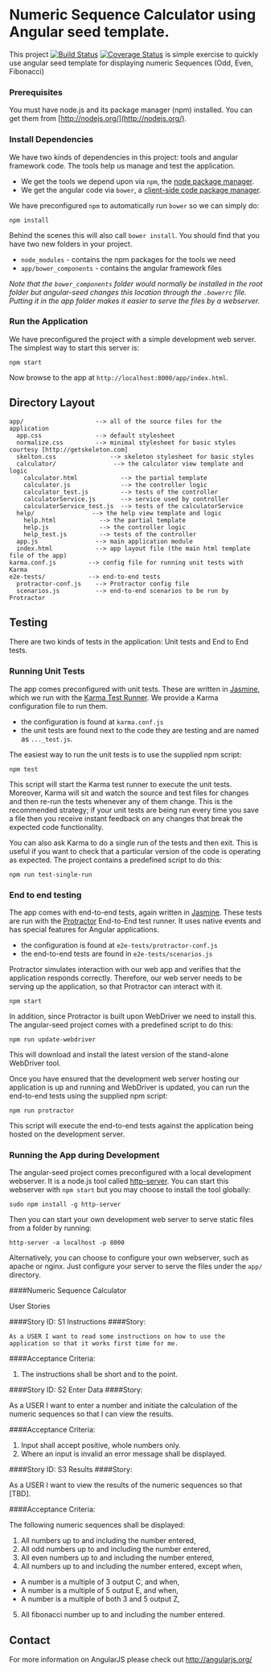 # Numeric Sequence Calculator using Angular seed template.

This project [![Build Status](https://travis-ci.org/bhavjot/NumericSequencesApp.svg?branch=master)](https://travis-ci.org/bhavjot/NumericSequencesApp) [![Coverage Status](https://coveralls.io/repos/bhavjot/NumericSequencesApp/badge.svg?branch=master&service=github)](https://coveralls.io/github/bhavjot/NumericSequencesApp?branch=master) is simple exercise to quickly use angular seed template for displaying numeric Sequences (Odd, Even, Fibonacci)


### Prerequisites
You must have node.js and its package manager (npm) installed.  You can get them from [http://nodejs.org/](http://nodejs.org/).

### Install Dependencies

We have two kinds of dependencies in this project: tools and angular framework code.  The tools help
us manage and test the application.

* We get the tools we depend upon via `npm`, the [node package manager][npm].
* We get the angular code via `bower`, a [client-side code package manager][bower].

We have preconfigured `npm` to automatically run `bower` so we can simply do:

```
npm install
```

Behind the scenes this will also call `bower install`.  You should find that you have two new
folders in your project.

* `node_modules` - contains the npm packages for the tools we need
* `app/bower_components` - contains the angular framework files

*Note that the `bower_components` folder would normally be installed in the root folder but
angular-seed changes this location through the `.bowerrc` file.  Putting it in the app folder makes
it easier to serve the files by a webserver.*

### Run the Application

We have preconfigured the project with a simple development web server.  The simplest way to start
this server is:

```
npm start
```

Now browse to the app at `http://localhost:8000/app/index.html`.



## Directory Layout

```
app/                    --> all of the source files for the application
  app.css               --> default stylesheet 
  normalize.css         --> minimal stylesheet for basic styles courtesy [http://getskeleton.com]
  skelton.css               --> skeleton stylesheet for basic styles
  calculator/                --> the calculator view template and logic
    calculator.html            --> the partial template
    calculator.js              --> the controller logic
    calculator_test.js         --> tests of the controller
    calculatorService.js       --> service used by controller
    calculatorService_test.js  --> tests of the calculatorService
  help/                --> the help view template and logic
    help.html            --> the partial template
    help.js              --> the controller logic
    help_test.js         --> tests of the controller
  app.js                --> main application module
  index.html            --> app layout file (the main html template file of the app)  
karma.conf.js         --> config file for running unit tests with Karma
e2e-tests/            --> end-to-end tests
  protractor-conf.js    --> Protractor config file
  scenarios.js          --> end-to-end scenarios to be run by Protractor
```

## Testing

There are two kinds of tests in the application: Unit tests and End to End tests.

### Running Unit Tests

The app comes preconfigured with unit tests. These are written in
[Jasmine][jasmine], which we run with the [Karma Test Runner][karma]. We provide a Karma
configuration file to run them.

* the configuration is found at `karma.conf.js`
* the unit tests are found next to the code they are testing and are named as `..._test.js`.

The easiest way to run the unit tests is to use the supplied npm script:

```
npm test
```

This script will start the Karma test runner to execute the unit tests. Moreover, Karma will sit and
watch the source and test files for changes and then re-run the tests whenever any of them change.
This is the recommended strategy; if your unit tests are being run every time you save a file then
you receive instant feedback on any changes that break the expected code functionality.

You can also ask Karma to do a single run of the tests and then exit.  This is useful if you want to
check that a particular version of the code is operating as expected.  The project contains a
predefined script to do this:

```
npm run test-single-run
```


### End to end testing

The app comes with end-to-end tests, again written in [Jasmine][jasmine]. These tests
are run with the [Protractor][protractor] End-to-End test runner.  It uses native events and has
special features for Angular applications.

* the configuration is found at `e2e-tests/protractor-conf.js`
* the end-to-end tests are found in `e2e-tests/scenarios.js`

Protractor simulates interaction with our web app and verifies that the application responds
correctly. Therefore, our web server needs to be serving up the application, so that Protractor
can interact with it.

```
npm start
```

In addition, since Protractor is built upon WebDriver we need to install this.  The angular-seed
project comes with a predefined script to do this:

```
npm run update-webdriver
```

This will download and install the latest version of the stand-alone WebDriver tool.

Once you have ensured that the development web server hosting our application is up and running
and WebDriver is updated, you can run the end-to-end tests using the supplied npm script:

```
npm run protractor
```

This script will execute the end-to-end tests against the application being hosted on the
development server.

### Running the App during Development

The angular-seed project comes preconfigured with a local development webserver.  It is a node.js
tool called [http-server][http-server].  You can start this webserver with `npm start` but you may choose to
install the tool globally:

```
sudo npm install -g http-server
```

Then you can start your own development web server to serve static files from a folder by
running:

```
http-server -a localhost -p 8000
```

Alternatively, you can choose to configure your own webserver, such as apache or nginx. Just
configure your server to serve the files under the `app/` directory.

####Numeric Sequence Calculator

User Stories

####Story ID: S1 Instructions
####Story:

    As a USER I want to read some instructions on how to use the application so that it works first time for me.

####Acceptance Criteria: 

1. The instructions shall be short and to the point.

####Story ID: S2 Enter Data
####Story: 

As a USER I want to enter a number and initiate the calculation of the numeric sequences so that I can view the results.

####Acceptance Criteria:
 
1. Input shall accept positive, whole numbers only.
2. Where an input is invalid an error message shall be displayed.


####Story ID: S3 Results
####Story: 

As a USER I want to view the results of the numeric sequences
so that [TBD].

####Acceptance Criteria:

The following numeric sequences shall be displayed:

1. All numbers up to and including the number entered,
2. All odd numbers up to and including the number entered,
3. All even numbers up to and including the number entered,
4. All numbers up to and including the number entered, except when,
  * A number is a multiple of 3 output C, and when,
  * A number is a multiple of 5 output E, and when,
  * A number is a multiple of both 3 and 5 output Z,
5. All fibonacci number up to and including the number entered.

## Contact 

For more information on AngularJS please check out http://angularjs.org/

[git]: http://git-scm.com/
[bower]: http://bower.io
[npm]: https://www.npmjs.org/
[node]: http://nodejs.org
[protractor]: https://github.com/angular/protractor
[jasmine]: http://jasmine.github.io
[karma]: http://karma-runner.github.io
[http-server]: https://github.com/nodeapps/http-server